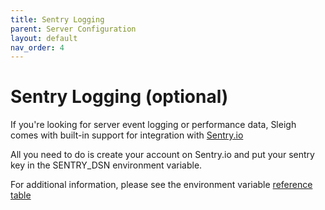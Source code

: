```yaml
---
title: Sentry Logging
parent: Server Configuration
layout: default
nav_order: 4
---
```


# Sentry Logging (optional)
If you're looking for server event logging or performance data, Sleigh comes with built-in support for integration with [Sentry.io](https://sentry.io)

All you need to do is create your account on Sentry.io and put your sentry key in the SENTRY_DSN environment variable.

For additional information, please see the environment variable [reference table](/docs/deployment/reference.html)